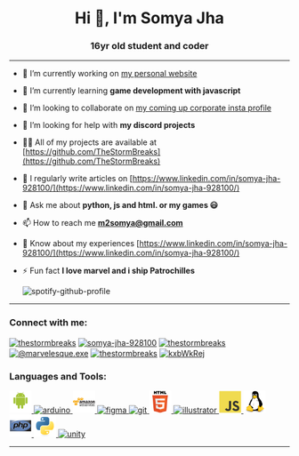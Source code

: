 <h1 align="center">Hi 👋, I'm Somya Jha</h1>
<h3 align="center">16yr old student and coder</h3>

-------

- 🔭 I’m currently working on [my personal website](https://github.com/TheStormBreaks/cyberhertz.in)

- 🌱 I’m currently learning **game development with javascript**

- 👯 I’m looking to collaborate on [my coming up corporate insta profile](@cyberhertz1)

- 🤝 I’m looking for help with **my discord projects**

- 👨‍💻 All of my projects are available at [https://github.com/TheStormBreaks](https://github.com/TheStormBreaks)

- 📝 I regularly write articles on [https://www.linkedin.com/in/somya-jha-928100/](https://www.linkedin.com/in/somya-jha-928100/)

- 💬 Ask me about **python, js and html. or my games 😃**

- 📫 How to reach me **m2somya@gmail.com**

- 📄 Know about my experiences [https://www.linkedin.com/in/somya-jha-928100/](https://www.linkedin.com/in/somya-jha-928100/)

- ⚡ Fun fact **I love marvel and i ship Patrochilles**

  

  ![spotify-github-profile](https://spotify-github-profile.vercel.app/api/view?uid=stormbreaks&cover_image=true&theme=natemoo-re&bar_color=53b14f&bar_color_cover=true)





----

<h3 align="left">Connect with me:</h3>
<p align="left">
<a href="https://codepen.io/thestormbreaks" target="blank"><img align="center" src="https://raw.githubusercontent.com/rahuldkjain/github-profile-readme-generator/master/src/images/icons/Social/codepen.svg" alt="thestormbreaks" height="30" width="40" /></a>
<a href="https://linkedin.com/in/somya-jha-928100" target="blank"><img align="center" src="https://raw.githubusercontent.com/rahuldkjain/github-profile-readme-generator/master/src/images/icons/Social/linked-in-alt.svg" alt="somya-jha-928100" height="30" width="40" /></a>
<a href="https://stackoverflow.com/users/thestormbreaks" target="blank"><img align="center" src="https://raw.githubusercontent.com/rahuldkjain/github-profile-readme-generator/master/src/images/icons/Social/stack-overflow.svg" alt="thestormbreaks" height="30" width="40" /></a>
<a href="https://instagram.com/@marvelesque.exe" target="blank"><img align="center" src="https://raw.githubusercontent.com/rahuldkjain/github-profile-readme-generator/master/src/images/icons/Social/instagram.svg" alt="@marvelesque.exe" height="30" width="40" /></a>
<a href="https://www.youtube.com/c/thestormbreaks" target="blank"><img align="center" src="https://raw.githubusercontent.com/rahuldkjain/github-profile-readme-generator/master/src/images/icons/Social/youtube.svg" alt="thestormbreaks" height="30" width="40" /></a>
<a href="https://discord.gg/kxbWkRej" target="blank"><img align="center" src="https://raw.githubusercontent.com/rahuldkjain/github-profile-readme-generator/master/src/images/icons/Social/discord.svg" alt="kxbWkRej" height="30" width="40" /></a>
</p>

<h3 align="left">Languages and Tools:</h3>
<p align="left"> <a href="https://developer.android.com" target="_blank" rel="noreferrer"> <img src="https://raw.githubusercontent.com/devicons/devicon/master/icons/android/android-original-wordmark.svg" alt="android" width="40" height="40"/> </a> <a href="https://www.arduino.cc/" target="_blank" rel="noreferrer"> <img src="https://cdn.worldvectorlogo.com/logos/arduino-1.svg" alt="arduino" width="40" height="40"/> </a> <a href="https://aws.amazon.com" target="_blank" rel="noreferrer"> <img src="https://raw.githubusercontent.com/devicons/devicon/master/icons/amazonwebservices/amazonwebservices-original-wordmark.svg" alt="aws" width="40" height="40"/> </a> <a href="https://www.figma.com/" target="_blank" rel="noreferrer"> <img src="https://www.vectorlogo.zone/logos/figma/figma-icon.svg" alt="figma" width="40" height="40"/> </a> <a href="https://git-scm.com/" target="_blank" rel="noreferrer"> <img src="https://www.vectorlogo.zone/logos/git-scm/git-scm-icon.svg" alt="git" width="40" height="40"/> </a> <a href="https://www.w3.org/html/" target="_blank" rel="noreferrer"> <img src="https://raw.githubusercontent.com/devicons/devicon/master/icons/html5/html5-original-wordmark.svg" alt="html5" width="40" height="40"/> </a> <a href="https://www.adobe.com/in/products/illustrator.html" target="_blank" rel="noreferrer"> <img src="https://www.vectorlogo.zone/logos/adobe_illustrator/adobe_illustrator-icon.svg" alt="illustrator" width="40" height="40"/> </a> <a href="https://developer.mozilla.org/en-US/docs/Web/JavaScript" target="_blank" rel="noreferrer"> <img src="https://raw.githubusercontent.com/devicons/devicon/master/icons/javascript/javascript-original.svg" alt="javascript" width="40" height="40"/> </a> <a href="https://www.linux.org/" target="_blank" rel="noreferrer"> <img src="https://raw.githubusercontent.com/devicons/devicon/master/icons/linux/linux-original.svg" alt="linux" width="40" height="40"/> </a> <a href="https://www.php.net" target="_blank" rel="noreferrer"> <img src="https://raw.githubusercontent.com/devicons/devicon/master/icons/php/php-original.svg" alt="php" width="40" height="40"/> </a> <a href="https://www.python.org" target="_blank" rel="noreferrer"> <img src="https://raw.githubusercontent.com/devicons/devicon/master/icons/python/python-original.svg" alt="python" width="40" height="40"/> </a> <a href="https://unity.com/" target="_blank" rel="noreferrer"> <img src="https://www.vectorlogo.zone/logos/unity3d/unity3d-icon.svg" alt="unity" width="40" height="40"/> </a> </p>

---
